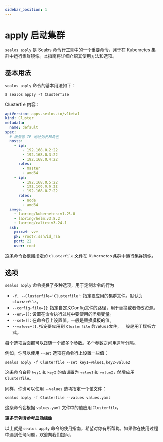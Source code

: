 ```yaml
---
sidebar_position: 1
---
```


# apply 启动集群

`sealos apply` 是 Sealos 命令行工具中的一个重要命令，用于在 Kubernetes 集群中运行集群镜像。本指南将详细介绍其使用方法和选项。

## 基本用法

`sealos apply` 命令的基本用法如下：

```shell
$ sealos apply -f Clusterfile
```

Clusterfile 内容：

```yaml
apiVersion: apps.sealos.io/v1beta1
kind: Cluster
metadata:
  name: default
spec:
  # 服务器 IP 地址列表和角色
  hosts:
    - ips:
        - 192.168.0.2:22
        - 192.168.0.3:22
        - 192.168.0.4:22
      roles:
        - master
        - amd64
    - ips:
        - 192.168.0.5:22
        - 192.168.0.6:22
        - 192.168.0.7:22
      roles:
        - node
        - amd64
  image:
    - labring/kubernetes:v1.25.0
    - labring/helm:v3.8.2
    - labring/calico:v3.24.1
  ssh:
    passwd: xxx
    pk: /root/.ssh/id_rsa
    port: 22
    user: root
```

这条命令会根据指定的 `Clusterfile` 文件在 Kubernetes 集群中运行集群镜像。

## 选项

`sealos apply` 命令提供了多种选项，用于定制命令的行为：

- `-f, --Clusterfile='Clusterfile'`: 指定要应用的集群文件。默认为 `Clusterfile`。
- `--config-file=[]`: 指定自定义Config文件的路径，用于替换或者修改资源。
- `--env=[]`: 设置在命令执行过程中要使用的环境变量。
- `--set=[]`: 在命令行上设置值，一般是替换模板的值。
- `--values=[]`: 指定要应用到 `Clusterfile` 的values文件，一般是用于模板方式。

每个选项后面都可以跟随一个或多个参数。多个参数之间用逗号分隔。

例如，你可以使用 `--set` 选项在命令行上设置一些值：

```shell
sealos apply -f Clusterfile --set key1=value1,key2=value2
```

这条命令会将 `key1` 和 `key2` 的值设置为 `value1` 和 `value2`，然后应用 `Clusterfile`。

同样，你也可以使用 `--values` 选项指定一个值文件：

```shell
sealos apply -f Clusterfile --values values.yaml
```

这条命令会根据 `values.yaml` 文件中的值应用 `Clusterfile`。

**更多示例请参考[启动镜像](/self-hosting/lifecycle-management/operations/run-cluster/)**

以上就是 `sealos apply` 命令的使用指南，希望对你有所帮助。如果你在使用过程中遇到任何问题，欢迎向我们提问。

